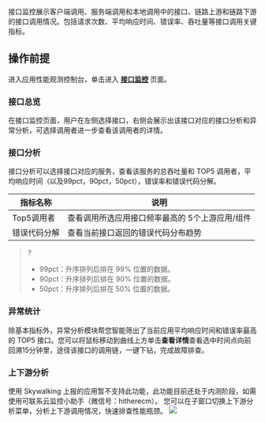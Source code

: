 接口监控展示客户端调用、服务端调用和本地调用中的接口、链路上游和链路下游的接口调用情况。包括请求次数、平均响应时间、错误率、吞吐量等接口调用关键指标。

## 操作前提
进入应用性能观测控制台，单击进入 [**接口监控**](https://console.cloud.tencent.com/apm/monitor/interface) 页面。

### 接口总览
在接口监控页面，用户在左侧选择接口，右侧会展示出该接口对应的接口分析和异常分析，可选择调用者进一步查看该调用者的详情。

### 接口分析
接口分析可以选择接口对应的服务，查看该服务的总吞吐量和 TOP5 调用者，平均响应时间（以及99pct，90pct，50pct），错误率和错误代码分解。

| 指标名称 | 说明 | 
|---------|---------|
|Top5调用者 |	查看调用所选应用接口频率最高的 5个上游应用/组件|
|错误代码分解 |查看当前接口返回的错误代码分布趋势|

>?
>- 99pct：升序排列后排在 99% 位置的数据。
>- 90pct：升序排列后排在 90% 位置的数据。
>- 50pct：升序排列后排在 50% 位置的数据。

### 异常统计
除基本指标外，异常分析模块帮您智能筛出了当前应用平均响应时间和错误率最高的 TOP5 接口。您可以将鼠标移动到曲线上方单击**查看详情**查看选中时间点向前回溯15分钟里，途径该接口的调用链，一键下钻，完成故障排查。 

### 上下游分析
使用 Skywalking 上报的应用暂不支持此功能，此功能目前还处于内测阶段，如需使用可联系云监控小助手（微信号：hitherecm）。
您可以在子窗口切换上下游分析菜单，分析上下游调用情况，快速排查性能瓶颈。
![](https://qcloudimg.tencent-cloud.cn/raw/652a2ee5c5970fc3dd552dd8a8e93103.png)

